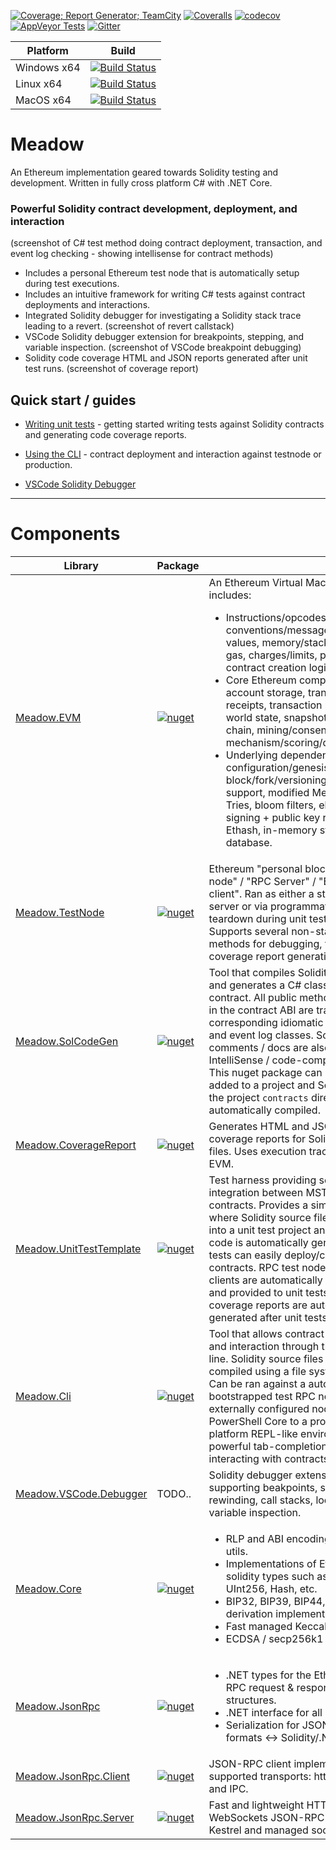[![Coverage; Report Generator; TeamCity](https://teamcity.meadowsuite.com/repository/download/Meadow_MeadowSuiteTest/lastSuccessful/coverage.zip%21/badge_combined.svg?guest=1)](https://teamcity.meadowsuite.com/viewLog.html?buildId=lastSuccessful&buildTypeId=Meadow_MeadowSuiteTest&tab=report_project2_Code_Coverage&guest=1)
[![Coveralls](https://img.shields.io/coveralls/github/MeadowSuite/Meadow/master.svg?label=Coveralls.io)](https://coveralls.io/github/MeadowSuite/Meadow?branch=master) 
[![codecov](https://img.shields.io/codecov/c/github/MeadowSuite/Meadow/master.svg?label=Codecov.io)](https://codecov.io/gh/MeadowSuite/Meadow) 
[![AppVeyor Tests](https://img.shields.io/appveyor/tests/Meadow/Meadow/master.svg?label=AppVeyor%20Tests)](https://ci.appveyor.com/project/Meadow/meadow/branch/master) 
[![Gitter](https://img.shields.io/gitter/room/MeadowSuite/Meadow.svg?label=Chat)](https://gitter.im/MeadowSuite/Lobby)

| Platform | Build |
|----------|-------|
| Windows x64 | [![Build Status](https://ci.appveyor.com/api/projects/status/nauu7pmvu9q2b2xd/branch/master?svg=true)](https://ci.appveyor.com/project/Meadow/meadow/branch/master) |
| Linux x64 | [![Build Status](https://img.shields.io/teamcity/https/teamcity.meadowsuite.com/e/Meadow_MeadowSuiteTest.svg)](https://teamcity.meadowsuite.com/viewType.html?buildTypeId=Meadow_MeadowSuiteTest&guest=1)  |
| MacOS x64 | [![Build Status](https://travis-ci.com/MeadowSuite/Meadow.svg?branch=master)](https://travis-ci.com/MeadowSuite/Meadow) |

# Meadow

An Ethereum implementation geared towards Solidity testing and development. Written in fully cross platform C# with .NET Core.


### Powerful Solidity contract development, deployment, and interaction

(screenshot of C# test method doing contract deployment, transaction, and event log checking - showing intellisense for contract methods)

* Includes a personal Ethereum test node that is automatically setup during test executions.
* Includes an intuitive framework for writing C# tests against contract deployments and interactions.
* Integrated Solidity debugger for investigating a Solidity stack trace leading to a revert.
  (screenshot of revert callstack)
* VSCode Solidity debugger extension for breakpoints, stepping, and variable inspection.
  (screenshot of VSCode breakpoint debugging)
* Solidity code coverage HTML and JSON reports generated after unit test runs.
  (screenshot of coverage report)

## Quick start / guides

* [Writing unit tests](TODO) - getting started writing tests against Solidity contracts and generating code coverage reports.

* [Using the CLI](Meadow.Cli/README.md) - contract deployment and interaction against testnode or production.

* [VSCode Solidity Debugger](TODO)

---

# Components

| Library | Package   |  |
|---------|-----------|-------------|
| [Meadow.EVM](Meadow.EVM) | [![nuget](https://img.shields.io/nuget/v/Meadow.EVM.svg)](https://www.nuget.org/packages/Meadow.EVM) | An Ethereum Virtual Machine that includes: <ul><li>Instructions/opcodes, calling conventions/messages/return values, memory/stack, logs/events, gas, charges/limits, precompiles, contract creation logic. <li>Core Ethereum components: account storage, transaction receipts, transaction pool, blocks, world state, snapshoting/reverting, chain, mining/consensus mechanism/scoring/difficulty/uncles. <li>Underlying dependencies: configuration/genesis block/fork/versioning/chain ID support, modified Merkle Patricia Tries, bloom filters, elliptic curve signing + public key recovery, Ethash, in-memory storage database.</ul> |
| [Meadow.TestNode](Meadow.TestNode) | [![nuget](https://img.shields.io/nuget/v/Meadow.TestNode.svg)](https://www.nuget.org/packages/Meadow.TestNode) | Ethereum "personal blockchain" / "test node" / "RPC Server" / "Ethereum client". Ran as either a standalone server or via programmatic setup / teardown during unit test execution. Supports several non-standard RPC methods for debugging, testing, and coverage report generation. |
| [Meadow.SolCodeGen](Meadow.SolCodeGen) | [![nuget](https://img.shields.io/nuget/v/Meadow.SolCodeGen.svg)](https://www.nuget.org/packages/Meadow.SolCodeGen) | Tool that compiles Solidity source files and generates a C# class for each contract. All public methods and events in the contract ABI are translated to corresponding idiomatic C# methods and event log classes. Solidity NatSpec comments / docs are also translated to IntelliSense / code-completion tooltips. This nuget package can be simply added to a project and Solidity files in the project `contracts` directory are automatically compiled. |
| [Meadow.CoverageReport](Meadow.CoverageReport) | [![nuget](https://img.shields.io/nuget/v/Meadow.CoverageReport.svg)](https://www.nuget.org/packages/Meadow.CoverageReport) | Generates HTML and JSON code coverage reports for Solidity source files. Uses execution trace data from the EVM. |
| [Meadow.UnitTestTemplate](Meadow.UnitTestTemplate) | [![nuget](https://img.shields.io/nuget/v/Meadow.UnitTestTemplate.svg)](https://www.nuget.org/packages/Meadow.UnitTestTemplate) | Test harness providing seamless integration between MSTest and Solidity contracts. Provides a simple workflow where Solidity source files are dropped into a unit test project and C# contract code is automatically generated. C# unit tests can easily deploy/call/transact with contracts. RPC test node servers & clients are automatically boostrapped and provided to unit tests. Code coverage reports are automatically generated after unit tests are ran. |
| [Meadow.Cli](Meadow.Cli) | [![nuget](https://img.shields.io/nuget/v/Meadow.Cli.svg)](https://www.nuget.org/packages/Meadow.Cli) | Tool that allows contract deployments and interaction through the command line. Solidity source files are live-compiled using a file system watcher. Can be ran against a automatically bootstrapped test RPC node or an externally configured node. Leverages PowerShell Core to a provide cross platform REPL-like environment with powerful tab-completion when interacting with contracts. |
| [Meadow.VSCode.Debugger](Meadow.VSCode.Debugger) | TODO.. | Solidity debugger extension for VSCode supporting beakpoints, stepping, rewinding, call stacks, local & state variable inspection. |
| [Meadow.Core](Meadow.Core) | [![nuget](https://img.shields.io/nuget/v/Meadow.Core.svg)](https://www.nuget.org/packages/Meadow.Core) | <ul><li>RLP and ABI encoding & decoding utils. <li>Implementations of Ethereum / solidity types such as Address, UInt256, Hash, etc. <li>BIP32, BIP39, BIP44, HD account derivation implementation. <li>Fast managed Keccak hashing. <li> ECDSA / secp256k1 utils.</ul> |
| [Meadow.JsonRpc](Meadow.JsonRpc) | [![nuget](https://img.shields.io/nuget/v/Meadow.JsonRpc.svg)](https://www.nuget.org/packages/Meadow.JsonRpc) | <ul><li>.NET types for the Ethereum JSON-RPC request & response data structures. <li>.NET interface for all RPC methods. <li>Serialization for JSON/hex object formats <-> Solidity/.NET types.</ul> |
| [Meadow.JsonRpc.Client](Meadow.JsonRpc.Client) | [![nuget](https://img.shields.io/nuget/v/Meadow.JsonRpc.Client.svg)](https://www.nuget.org/packages/Meadow.JsonRpc.Client) | JSON-RPC client implementation, supported transports: http, WebSocket, and IPC. |
| [Meadow.JsonRpc.Server](Meadow.JsonRpc.Server) | [![nuget](https://img.shields.io/nuget/v/Meadow.JsonRpc.Server.svg)](https://www.nuget.org/packages/Meadow.JsonRpc.Server) | Fast and lightweight HTTP and WebSockets JSON-RPC server - using Kestrel and managed sockets. |